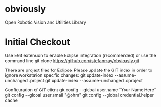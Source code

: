 obviously
=========

Open Robotic Vision and Utilities Library

Initial Checkout
================
Use EGit extension to enable Eclipse integration (recommended)
 or use the command line
git clone https://github.com/stefanmay/obviously.git

There are project files for Eclipse. Please update the GIT index in order to ignore workstation specific changes:
git update-index --assume-unchanged .project
git update-index --assume-unchanged .cproject

Configuration of GIT client
git config --global user.name "Your Name Here"
git config --global user.email "<acronym>@ohm"
git config --global credential.helper cache